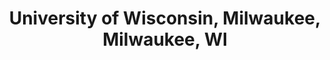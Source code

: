 ---
title: "University of Wisconsin, Milwaukee, Milwaukee, WI"
project_id: 
conf_date: 2007-04-06
conference_id: ""
presenters:
   - peter_bandettini
summary: "<p>University of Wisconsin, Milwaukee, Milwaukee, WI</p>"
file: /assets/presentations/T206.ppt
filename: T206.ppt
layout: presentation
---